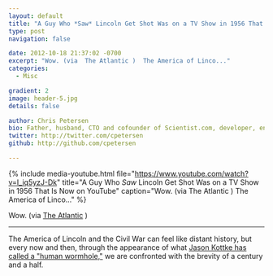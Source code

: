 ```yaml
---
layout: default
title: "A Guy Who *Saw* Lincoln Get Shot Was on a TV Show in 1956 That Is Now on YouTube"
type: post
navigation: false

date: 2012-10-18 21:37:02 -0700
excerpt: "Wow. (via  The Atlantic )  The America of Linco..."
categories:
  - Misc

gradient: 2
image: header-5.jpg
details: false

author: Chris Petersen
bio: Father, husband, CTO and cofounder of Scientist.com, developer, entrepreneur and technologist.
twitter: http://twitter.com/cpetersen
github: http://github.com/cpetersen

---
```


{% include media-youtube.html file="https://www.youtube.com/watch?v=I_iq5yzJ-Dk" title="A Guy Who *Saw* Lincoln Get Shot Was on a TV Show in 1956 That Is Now on YouTube" caption="Wow. (via  The Atlantic )  The America of Linco..." %}

Wow. (via  [The Atlantic](http://www.theatlantic.com/technology/archive/2012/10/a-guy-who-saw-lincoln-get-shot-was-on-a-tv-show-in-1956-that-is-now-on-youtube/263800/) ) 

***

The America of Lincoln and the Civil War can feel like distant history, but every now and then, through the appearance of what [Jason Kottke has called a "human wormhole,"](http://kottke.org/12/01/human-wormholes-and-the-great-span) we are confronted with the brevity of a century and a half. 
